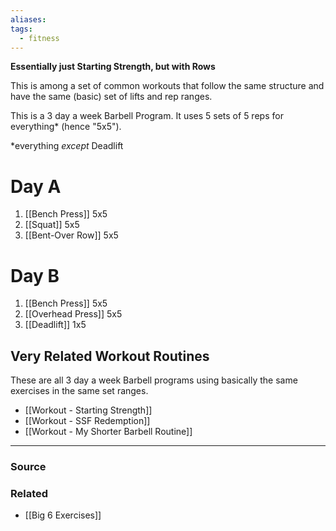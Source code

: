 ```yaml
---
aliases: 
tags:
  - fitness
---
```

**Essentially just Starting Strength, but with Rows**

This is among a set of common workouts that follow the same structure and have the same (basic) set of lifts and rep ranges.

This is a 3 day a week Barbell Program. It uses 5 sets of 5 reps for everything* (hence "5x5").

*everything *except* Deadlift

# Day A

1. [[Bench Press]] 5x5
2. [[Squat]] 5x5
3. [[Bent-Over Row]] 5x5

# Day B

1. [[Bench Press]] 5x5
2. [[Overhead Press]] 5x5
3. [[Deadlift]] 1x5 

## Very Related Workout Routines

These are all 3 day a week Barbell programs using basically the same exercises in the same set ranges.

- [[Workout - Starting Strength]]
- [[Workout - SSF Redemption]]
- [[Workout - My Shorter Barbell Routine]]

---

### Source


### Related
- [[Big 6 Exercises]]